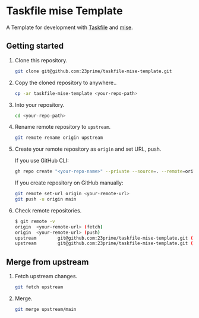 # Taskfile mise Template

A Template for development with [Taskfile](https://taskfile.dev) and [mise](https://mise.jdx.dev).

## Getting started

1. Clone this repository.

    ```bash
    git clone git@github.com:23prime/taskfile-mise-template.git
    ```

2. Copy the cloned repository to anywhere..

    ```bash
    cp -ar taskfile-mise-template <your-repo-path>
    ```

3. Into your repository.

    ```bash
    cd <your-repo-path>
    ```

4. Rename remote repository to `upstream`.

    ```bash
    git remote rename origin upstream
    ```

5. Create your remote repository as `origin` and set URL, push.

    If you use GitHub CLI:

    ```bash
    gh repo create "<your-repo-name>" --private --source=. --remote=origin --push
    ```

    If you create repository on GitHub manually:

    ```bash
    git remote set-url origin <your-remote-url>
    git push -u origin main
    ```

6. Check remote repositories.

    ```bash
    $ git remote -v
    origin  <your-remote-url> (fetch)
    origin  <your-remote-url> (push)
    upstream        git@github.com:23prime/taskfile-mise-template.git (fetch)
    upstream        git@github.com:23prime/taskfile-mise-template.git (push)
    ```

## Merge from upstream

1. Fetch upstream changes.

    ```bash
    git fetch upstream
    ```

2. Merge.

    ```bash
    git merge upstream/main
    ```
